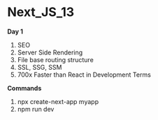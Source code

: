 # Next_JS_13

**Day 1**
1. SEO 
2. Server Side Rendering
3. File base routing structure
4. SSL, SSG, SSM
3. 700x Faster than React in Development Terms


**Commands** 
1. npx create-next-app myapp
2. npm run dev